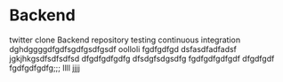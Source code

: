 # Backend
twitter clone Backend repository
testing continuous integration
dghdggggdfgdfsgdfgsdfgsdf
oolloli
fgdfgdfgd
dsfasdfadfadsf
jgkjhkgsdfsdfsdfsd
dfgdfgdfgdfg
dfsdgfsdgsdfg
fgdfgdfgdfgdf
dfgdfgdf
fgdfgdfgdfg;;;
llll
jjjj
